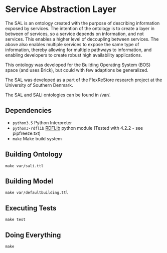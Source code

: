 # Service Abstraction Layer

The SAL is an ontology created with the purpose of describing information exposed by services. The intention of the ontology is to create a layer in between of services, so a service depends on information, and not services. This enables a higher level of decoupling between services. The above also enables multiple services to expose the same type of information, thereby allowing for multiple pathways to information, and enabling developers to create robust high availability applications.

This ontology was developed for the Building Operating System (BOS) space (and uses Brick), but could with few adaptions be generalized.

The SAL was developed as a part of the FlexReStore research project at the University of Southern Denmark.

The SAL and SALi ontologies can be found in /var/.

## Dependencies

- `python3.5` Python Interpreter
- `python3-rdflib` [RDFLib](https://github.com/RDFLib/rdflib) python module (Tested with 4.2.2 - see pipfreeze.txt)
- `make` Make build system

## Building Ontology

```shell
make var/sali.ttl
```

## Building Model

```shell
make var/defaultbuilding.ttl
```

## Executing Tests

```shell
make test
```

## Doing Everything

```shell
make
```
